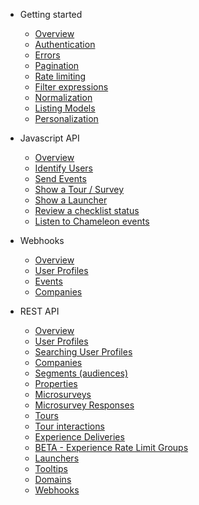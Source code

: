 - Getting started

  - [Overview]()
  - [Authentication](concepts/authentication.md)
  - [Errors](concepts/errors.md)
  - [Pagination](concepts/pagination.md)
  - [Rate limiting](concepts/rate-limiting.md)
  - [Filter expressions](concepts/filters.md)
  - [Normalization](concepts/normalization.md)
  - [Listing Models](concepts/any-model.md)
  - [Personalization](concepts/personalizing.md)

- Javascript API
  - [Overview](js/overview.md)
  - [Identify Users](js/profiles.md)
  - [Send Events](js/events.md)
  - [Show a Tour / Survey](js/show-tour.md)
  - [Show a Launcher](js/show-launcher.md)
  - [Review a checklist status](js/launcher-checklist.md)
  - [Listen to Chameleon events](js/listen.md)

- Webhooks
  - [Overview](webhooks/overview.md)
  - [User Profiles](webhooks/profiles.md)
  - [Events](webhooks/events.md)
  - [Companies](webhooks/companies.md)

- REST API
  - [Overview](apis/overview.md)
  - [User Profiles](apis/profiles.md)
  - [Searching User Profiles](apis/profiles-search.md)
  - [Companies](apis/companies.md)
  - [Segments (audiences)](apis/segments.md)
  - [Properties](apis/properties.md)
  - [Microsurveys](apis/surveys.md)
  - [Microsurvey Responses](apis/survey-responses.md)
  - [Tours](apis/tours.md)
  - [Tour interactions](apis/tour-interactions.md)
  - [Experience Deliveries](apis/deliveries.md)
  - [BETA - Experience Rate Limit Groups](apis/limit-groups.md)
  - [Launchers](apis/launchers.md)
  - [Tooltips](apis/tooltips.md)
  - [Domains](apis/urls.md)
  - [Webhooks](apis/webhooks.md)

